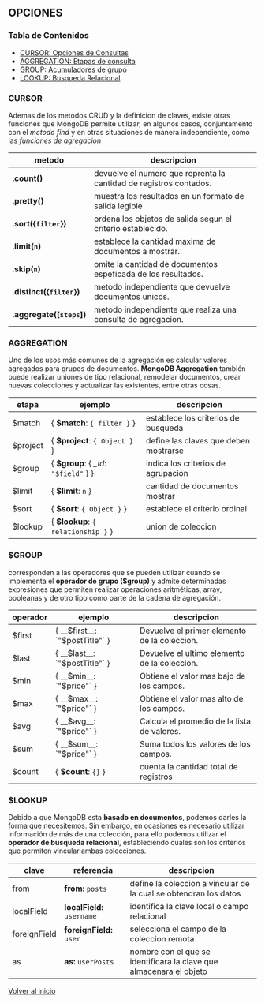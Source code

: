 ## OPCIONES

### Tabla de Contenidos

* [CURSOR: Opciones de Consultas](#cursor)
* [AGGREGATION: Etapas de consulta](#aggregation)
* [GROUP: Acumuladores de grupo](#group)
* [LOOKUP: Busqueda Relacional](#lookup)

### CURSOR

Ademas de los metodos CRUD y la definicion de claves, existe otras funciones que MongoDB permite utilizar, en algunos casos, conjuntamento con el _metodo find_ y en otras situaciones de manera independiente, como las _funciones de agregacion_

| metodo | descripcion |
|--|--|
| __.count()__ | devuelve el numero que reprenta la cantidad de registros contados. |
| __.pretty()__ | muestra los resultados en un formato de salida legible |
| __.sort({`filter`})__ | ordena los objetos de salida segun el criterio establecido. |
| __.limit(`n`)__ | establece la cantidad maxima de documentos a mostrar. |
| __.skip(`n`)__ | omite la cantidad de documentos espeficada de los resultados. |
| __.distinct({`filter`})__ | metodo independiente que devuelve documentos unicos. |
| __.aggregate([`steps`])__ | metodo independiente que realiza una consulta de agregacion. |

### AGGREGATION

Uno de los usos más comunes de la agregación es calcular valores agregados para grupos de documentos. __MongoDB Aggregation__ también puede realizar uniones de tipo relacional, remodelar documentos, crear nuevas colecciones y actualizar las existentes, entre otras cosas. 

|etapa| ejemplo | descripcion |
|--|--|--|
| $match | { __$match__: `{ filter }` } | establece los criterios de busqueda |
| $project | { __$project__: `{ Object }` } | define las claves que deben mostrarse |
| $group | { __$group__: { *_id*: `"$field"` } } | indica los criterios de agrupacion |
| $limit | { __$limit__: `n` }| cantidad de documentos mostrar |
| $sort | { __$sort__: `{ Object }` }| establece el criterio ordinal |
| $lookup | { __$lookup__: `{ relationship }` } | union de coleccion |

### $GROUP

corresponden a las operadores que se pueden utilizar cuando se implementa el __operador de grupo ($group)__ y admite determinadas expresiones que permiten realizar operaciones aritméticas, array, booleanas y de otro tipo como parte de la cadena de agregación.

| operador | ejemplo | descripcion |
|---|---|---|
| $first | { __$first__: `"$postTitle"` } | Devuelve el primer elemento de la coleccion.
| $last | { __$last__: `"$postTitle"` } | Devuelve el ultimo elemento de la coleccion.
| $min | { __$min__: `"$price"` } | Obtiene el valor mas bajo de los campos.
| $max | { __$max__: `"$price"` } | Obtiene el valor mas alto de los campos.
| $avg | { __$avg__: `"$price"` } | Calcula el promedio de la lista de valores.
| $sum | { __$sum__: `"$price"` } | Suma todos los valores de los campos.
| $count | { __$count__: `{}` } | cuenta la cantidad total de registros

### $LOOKUP

Debido a que MongoDB esta __basado en documentos__, podemos darles la forma que necesitemos. Sin embargo, en ocasiones es necesario utilizar información de más de una colección, para ello podemos utilizar el __operador de busqueda relacional__, estableciendo cuales son los criterios que permiten vincular ambas colecciones.

| clave | referencia | descripcion |
|--|--|--|
| from | __from:__ `posts` | define la coleccion a vincular de la cual se obtendran los datos |
| localField | __localField:__ `username` | identifica la clave local o campo relacional |
| foreignField | __foreignField:__ `user` | selecciona el campo de la coleccion remota |
| as | __as:__ `userPosts` | nombre con el que se identificara la clave que almacenara el objeto |

[Volver al inicio](./readme.md)